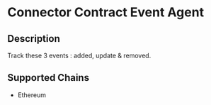 # Connector Contract Event Agent

## Description

Track these 3 events : added, update & removed.

## Supported Chains

- Ethereum

